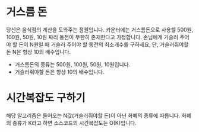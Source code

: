 # 거스름 돈

당신은 음식점의 계산을 도와주는 점원입니다.
카운터에는 거스름돈으로 사용할 500원, 100원, 50원, 10원 짜리 동전이 무한히 존재한다고 가정합니다.
손님에게 거슬러 주어야 할 돈이 N원일 때 거슬러 주어야 할 동전의 최소개수를 구하세요,
단, 거슬러줘야할 돈 N은 항상 10의 배수입니다.

- 거스름돈의 종류는 500원, 100원, 50원, 10원입니다.
- 거슬러줘야할 돈은 항상 10의 배수입니다.

# 시간복잡도 구하기

해당 알고리즘은 들어오는 N값(거슬러줘야할 돈)이 아닌 화폐의 종류에 따릅니다.
화폐의 종류가 K라고 하면 소스코드의 시간복잡도는 O(K)입니다.
